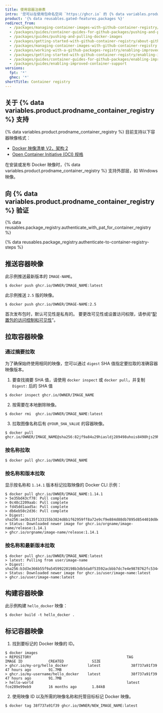 ```yaml
---
title: 使用容器注册表
intro: '您可以在使用包命名空间 `https://ghcr.io` 的 {% data variables.product.prodname_container_registry %} 中存储和管理 Docker 和 OCI 映像。'
product: '{% data reusables.gated-features.packages %}'
redirect_from:
  - /packages/managing-container-images-with-github-container-registry/pushing-and-pulling-docker-images
  - /packages/guides/container-guides-for-github-packages/pushing-and-pulling-docker-images
  - /packages/guides/pushing-and-pulling-docker-images
  - /packages/getting-started-with-github-container-registry/about-github-container-registry
  - /packages/managing-container-images-with-github-container-registry
  - /packages/working-with-a-github-packages-registry/enabling-improved-container-support-with-the-container-registry
  - /packages/getting-started-with-github-container-registry/enabling-improved-container-support
  - /packages/guides/container-guides-for-github-packages/enabling-improved-container-support
  - /packages/guides/enabling-improved-container-support
versions:
  fpt: '*'
  ghec: '*'
shortTitle: Container registry
---
```


## 关于 {% data variables.product.prodname_container_registry %} 支持

{% data variables.product.prodname_container_registry %} 目前支持以下容器映像格式：

* [Docker 映像清单 V2，架构 2](https://docs.docker.com/registry/spec/manifest-v2-2/)
* [Open Container Initiative (OCI) 规格](https://github.com/opencontainers/image-spec)

在安装或发布 Docker 映像时，{% data variables.product.prodname_container_registry %} 支持外部层，如 Windows 映像。

## 向 {% data variables.product.prodname_container_registry %} 验证

{% data reusables.package_registry.authenticate_with_pat_for_container_registry %}

{% data reusables.package_registry.authenticate-to-container-registry-steps %}

## 推送容器映像

此示例推送最新版本的 `IMAGE-NAME`。
  ```shell
  $ docker push ghcr.io/OWNER/IMAGE_NAME:latest
  ```

此示例推送 `2.5` 版的映像。
  ```shell
  $ docker push ghcr.io/OWNER/IMAGE-NAME:2.5
  ```

首次发布包时，默认可见性是私有的。 要更改可见性或设置访问权限，请参阅“[配置包的访问控制和可见性](/packages/learn-github-packages/configuring-a-packages-access-control-and-visibility)”。

## 拉取容器映像

### 通过摘要拉取

为了确保始终使用相同的映像，您可以通过 `digest` SHA 值指定要拉取的准确容器映像版本。

1. 要查找摘要 SHA 值，请使用 `docker inspect` 或 `docker pull`，并复制 `Digest:` 后的 SHA 值
  ```shell
  $ docker inspect ghcr.io/OWNER/IMAGE_NAME
  ```
2. 按需要在本地删除映像。
  ```shell
  $ docker rmi  ghcr.io/OWNER/IMAGE_NAME:latest
  ```

3. 拉取图像名称后有 `@YOUR_SHA_VALUE` 的容器映像。
  ```shell
  $ docker pull ghcr.io/OWNER/IMAGE_NAME@sha256:82jf9a84u29hiasldj289498uhois8498hjs29hkuhs
  ```

### 按名称拉取

  ```shell
  $ docker pull ghcr.io/OWNER/IMAGE_NAME
  ```

### 按名称和版本拉取

显示按名称和 `1.14.1` 版本标记拉取映像的 Docker CLI 示例：
  ```shell
  $ docker pull ghcr.io/OWNER/IMAGE_NAME:1.14.1
  > 5e35bd43cf78: Pull complete
  > 0c48c2209aab: Pull complete
  > fd45dd1aad5a: Pull complete
  > db6eb50c2d36: Pull complete
  > Digest: sha256:ae3b135f133155b3824d8b1f62959ff8a72e9cf9e884d88db7895d8544010d8e
  > Status: Downloaded newer image for ghcr.io/orgname/image-name/release:1.14.1
  > ghcr.io/orgname/image-name/release:1.14.1
  ```

### 按名称和最新版本拉取

  ```shell
  $ docker pull ghcr.io/OWNER/IMAGE_NAME:latest
  > latest: Pulling from user/image-name
  > Digest: sha256:b3d3e366b55f9a54599220198b3db5da8f53592acbbb7dc7e4e9878762fc5344
  > Status: Downloaded newer image for ghcr.io/user/image-name:latest
  > ghcr.io/user/image-name:latest
  ```

## 构建容器映像

此示例构建 `hello_docker` 映像：
  ```shell
  $ docker build -t hello_docker .
  ```

## 标记容器映像

1. 找到要标记的 Docker 映像的 ID。
  ```shell
  $ docker images
  > REPOSITORY                                            TAG                 IMAGE ID            CREATED             SIZE
  > ghcr.io/my-org/hello_docker         latest              38f737a91f39        47 hours ago        91.7MB
  > ghcr.io/my-username/hello_docker    latest              38f737a91f39        47 hours ago        91.7MB
  > hello-world                                           latest              fce289e99eb9        16 months ago       1.84kB
  ```

2. 使用映像 ID 以及所需的映像名称和托管目标标记 Docker 映像。
  ```shell
  $ docker tag 38f737a91f39 ghcr.io/OWNER/NEW_IMAGE_NAME:latest
  ```
